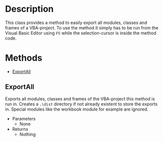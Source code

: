 ﻿# Description
This class provides a method to easily export all modules, classes and frames of a VBA-project. To use the method it simply has to be run from the Visual Basic Editor using `F5` while the selection-cursor is inside the method code.
# Methods
 - [ExportAll](#exportall)
## ExportAll
Exports all modules, classes and frames of the VBA-project this method is run in. Creates a `.\dist` directory if not already existent to store the exports in. Special modules like the workbook module for example are ignored.
 - Parameters
	 - None
 - Returns
	 - Nothing

